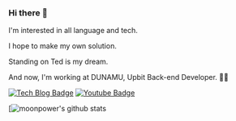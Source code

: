 ### Hi there 👋

I'm interested in all language and tech.

I hope to make my own solution. 

Standing on Ted is my dream.

And now, I'm working at DUNAMU, Upbit Back-end Developer. 🧑‍💻


[![Tech Blog Badge](http://img.shields.io/badge/-Tech%20blog-black?style=flat-square&logo=github&link=https://zzsza.github.io/)](https://cholol.tistory.com/) 
[![Youtube Badge](https://img.shields.io/badge/Youtube-ff0000?style=flat-square&logo=youtube&link=https://www.youtube.com/c/kyleschool)](https://www.youtube.com/c/mychew__)


[![moonpower's github stats](https://github-readme-stats.vercel.app/api?username=tkdlek11112&show_icons=true&theme=radical)


<!--
**tkdlek11112/tkdlek11112** is a ✨ _special_ ✨ repository because its `README.md` (this file) appears on your GitHub profile.

Here are some ideas to get you started:

- 🔭 I’m currently working on ...
- 🌱 I’m currently learning ...
- 👯 I’m looking to collaborate on ...
- 🤔 I’m looking for help with ...
- 💬 Ask me about ...
- 📫 How to reach me: ...
- 😄 Pronouns: ...
- ⚡ Fun fact: ...
-->
